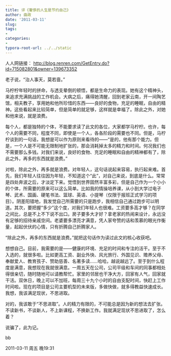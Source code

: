 ```yaml
---
title: 评《奢侈的人生是节约自己》
author: 曲政
date: '2011-03-11'
slug: 
tags:
- 
categories:
- 
typora-root-url: ../../static
---
```




人人网链接：
http://blog.renren.com/GetEntry.do?id=715082801&owner=139673352

老子说，“治人事天，莫若啬。”

马柠柠年轻时的拼命，与透支晕倒的顿悟，都是生命力的表现。她有这个精神头，来追求充满挑战的工作机会。大病之后，痛得她清醒，回到老家云南，开一间陶艺馆，相夫教子，享用她和他所珍惜的东西——良好的食物，充足的睡眠，自由的精神。这些看起来比较简单，但是简单的就足够，这样就是幸福了。除此之外，对她和他来说，就是浪费。

每个人，都是独特的个体，不能要求读了此文的各位，大家都学马柠柠。也许，每个人的需要不同，程度不同，即使是一个人，各各阶段的需要也不同。但是，马柠柠谈到的一句话，我想是可以作为原则来看待的——“是的，他有那个能力。但是，一个人是不可能无限制地扩张的，那会消耗掉太多的精力和时间。何况我们也不需要那么多钱。对我们来说，良好的食物、充足的睡眠和自由的精神都有了，除此之外，再多的东西就是浪费。”

对啦，除此之外，再多就是浪费。对年轻人，这句话说起来容易，执行起来难。首先，我们年轻人往往因为年轻，不知道这个“此”，对自己来说，到底是什么。常常是四处奔波之后，才淡定下来。觉悟到世界固然丰富多彩，但是自己作为一个小小的个体，所需要的原来可以这么简单。比如我的情操培养课，从小到大学过电子琴、武术、国画、硬笔书法、篮球、英语、小提琴（仅限于报班正式学习的项目）。阴差阳错地，我发觉自己所需要的只是跑步，我相信自己通过跑步可以明道。其次，要把握“多少”这个度，对我们年轻人也很难。工资要多高才够？在同学之间比，总是不上不下说不出口。房子要多大才好？拿老家的热闹来设计，永远没有足够的招待亲戚空间。老婆要多漂亮才满意，凭人家夸赞的话和羡慕的眼光作衡量，起起伏伏的心情，只有折腾自己折腾家人。

“除此之外，再多的东西就是浪费。”就把这句话作为读过此文的核心收获吧。

想想自己。目前，我需要的是——健康的环境、充足的时间和专注的活干。至于不入选的，就很多啦。比如更高工资、副业外快、风光旅行、外国见识、赡养父母、奉献爱人、教育孩子、赞助慈善、名著多读……哈哈，越说越远了。至于到什么程度是满意，我想现在我就很满意。一周五天在公司，公司平级和车间的同事都相处得很亲切，随时随地可以请教帮忙。家里的邻居也干净大方，回家有人气，回家就干活。双休日，晚上可以不加班，每周三十九个小时的自由支配时间，快赶上工作时间啦。现在的项目是公司主要机型的未来版，多做快做，就多得教益快速成长。我想，我该满足现状，不思进取。

对的，我该敢于“不思进取”。人的精力有限的，不可能总是因为新的想法去扩张。不读新书，不谈新人，不上新课程，不换新工作。我就满足现状不思进取了，怎么着？

说骗了，此为记。

bb

2011-03-11 周五 晚19:31